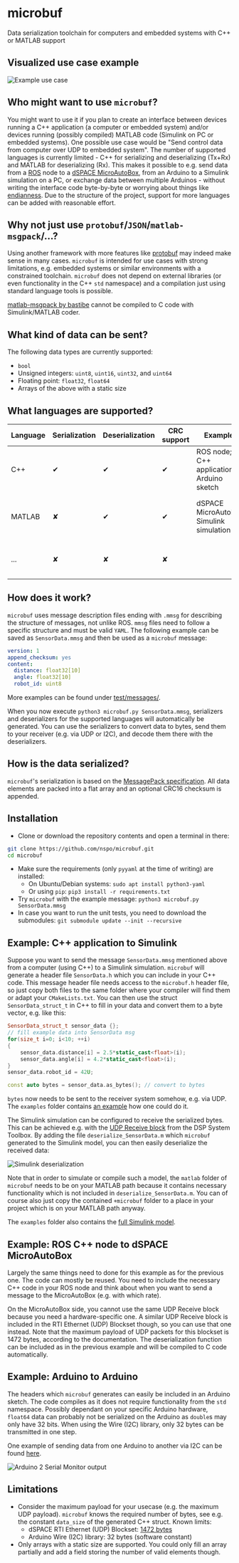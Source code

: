 # microbuf
Data serialization toolchain for computers and embedded systems with C++ or MATLAB support

## Visualized use case example
![Example use case](examples/microbuf-principle.png)

## Who might want to use `microbuf`?
You might want to use it if you plan to create an interface between devices running a C++ application (a computer or embedded system) and/or devices running (possibly compiled) MATLAB code (Simulink on PC or embedded systems).
One possible use case would be "Send control data from computer over UDP to embedded system". 
The number of supported languages is currently limited - C++ for serializing and deserializing (Tx+Rx) and MATLAB for deserializing (Rx). 
This makes it possible to e.g. send data from a [ROS](https://www.ros.org/) node to a [dSPACE MicroAutoBox](https://www.dspace.com/en/inc/home/products/hw/micautob/microautobox2.cfm), from an Arduino to a Simulink simulation on a PC, or exchange data between multiple Arduinos - without writing the interface code byte-by-byte or worrying about things like [endianness](https://en.wikipedia.org/wiki/Endianness).
Due to the structure of the project, support for more languages can be added with reasonable effort.

## Why not just use `protobuf`/`JSON`/`matlab-msgpack`/...?
Using another framework with more features like [protobuf](https://github.com/protocolbuffers/protobuf) may indeed make sense in many cases.
`microbuf` is intended for use cases with strong limitations, e.g. embedded systems or similar environments with a constrained toolchain.
`microbuf` does not depend on external libraries (or even functionality in the C++ `std` namespace) and a compilation just using standard language tools is possible.

[matlab-msgpack by bastibe](https://github.com/bastibe/matlab-msgpack) cannot be compiled to C code with Simulink/MATLAB coder.

## What kind of data can be sent?
The following data types are currently supported:
 - `bool`
 - Unsigned integers: `uint8`, `uint16`, `uint32`, and `uint64`
 - Floating point: `float32`, `float64`
 - Arrays of the above with a static size
 
## What languages are supported?

| Language | Serialization | Deserialization | CRC support | Examples | Notes |
|---|---|---|---|---|---|
| C++ | ✔ | ✔ | ✔ | ROS node; C++ application; Arduino sketch | |
| MATLAB | ✘ | ✔ | ✔ | dSPACE MicroAutoBox; Simulink simulation | Usable in Simulink; compiles with Simulink/MATLAB Coder |
| ... | ✘ | ✘ | ✘ | | Please open a feature request or PR for new target languages |

## How does it work?
`microbuf` uses message description files ending with `.mmsg` for describing the structure
of messages, not unlike ROS. 
`mmsg` files need to follow a specific structure and must be valid `YAML`. 
The following example can be saved as `SensorData.mmsg` and then be used as a `microbuf` message:

```yaml
version: 1
append_checksum: yes
content:
  distance: float32[10]
  angle: float32[10]
  robot_id: uint8
```

More examples can be found under [test/messages/](test/messages/).

When you now execute `python3 microbuf.py SensorData.mmsg`, serializers and deserializers for the supported languages will automatically be generated.
You can use the serializers to convert data to bytes, send them to your receiver (e.g. via UDP or I2C), and decode them there with the deserializers.

## How is the data serialized?
`microbuf`'s serialization is based on the 
[MessagePack specification](https://github.com/msgpack/msgpack/blob/master/spec.md).
All data elements are packed into a flat array and an optional CRC16 checksum is appended.

## Installation
- Clone or download the repository contents and open a terminal in there:
```bash
git clone https://github.com/nspo/microbuf.git
cd microbuf
```
- Make sure the requirements (only `pyyaml` at the time of writing) are installed:
  - On Ubuntu/Debian systems: `sudo apt install python3-yaml`
  - Or using `pip`: `pip3 install -r requirements.txt`
- Try `microbuf` with the example message: `python3 microbuf.py SensorData.mmsg`
- In case you want to run the unit tests, you need to download the submodules: `git submodule update --init --recursive`

## Example: C++ application to Simulink
Suppose you want to send the message `SensorData.mmsg` mentioned above from a computer (using C++) to a Simulink simulation.
`microbuf` will generate a header file `SensorData.h` which you can include in your C++ code.
This message header file needs access to the `microbuf.h` header file, so just copy both files to the same folder where your compiler will find them or adapt your `CMakeLists.txt`.
You can then use the struct `SensorData_struct_t` in C++ to fill in your data and convert them to a byte vector, e.g. like this:

```cpp
SensorData_struct_t sensor_data {};
// fill example data into SensorData msg
for(size_t i=0; i<10; ++i)
{
    sensor_data.distance[i] = 2.5*static_cast<float>(i);
    sensor_data.angle[i] = 4.2*static_cast<float>(i);
}
sensor_data.robot_id = 42U;

const auto bytes = sensor_data.as_bytes(); // convert to bytes
```

`bytes` now needs to be sent to the receiver system somehow, e.g. via UDP. 
The `examples` folder contains [an example](examples/cpp_to_simulink_via_udp/udp_sender.cpp) how one could do it.

The Simulink simulation can be configured to receive the serialized bytes.
This can be achieved e.g. with the [UDP Receive block](https://www.mathworks.com/help/dsp/ref/udpreceive.html) from the DSP System Toolbox.
By adding the file `deserialize_SensorData.m` which `microbuf` generated to the Simulink model, you can then easily deserialize the received data:

![Simulink deserialization](examples/cpp_to_simulink_via_udp/simulink-deserialization.png)

Note that in order to simulate or compile such a model, the `matlab` folder of `microbuf` needs to be on your MATLAB path because it contains necessary functionality which is not included in `deserialize_SensorData.m`.
You can of course also just copy the contained `+microbuf` folder to a place in your project which is on your MATLAB path anyway. 

The `examples` folder also contains the [full Simulink model](examples/cpp_to_simulink_via_udp/udp_receiver.slx).

## Example: ROS C++ node to dSPACE MicroAutoBox
Largely the same things need to done for this example as for the previous one.
The code can mostly be reused.
You need to include the necessary C++ code in your ROS node and think about when you want to send a message to the MicroAutoBox (e.g. with which rate).

On the MicroAutoBox side, you cannot use the same UDP Receive block because you need a hardware-specific one. 
A similar UDP Receive block is included in the RTI Ethernet (UDP) Blockset though, so you can use that one instead.
Note that the maximum payload of UDP packets for this blockset is 1472 bytes, according to the documentation.
The deserialization function can be included as in the previous example and will be compiled to C code automatically.

## Example: Arduino to Arduino
The headers which `microbuf` generates can easily be included in an Arduino sketch. 
The code compiles as it does not require functionality from the `std` namespace.
Possibly dependant on your specific Arduino hardware, `float64` data can probably not be serialized on the Arduino as `double`s may only have 32 bits. When using the Wire (I2C) library, only 32 bytes can be transmitted in one step.

One example of sending data from one Arduino to another via I2C can be found [here](examples/arduino_to_arduino_via_i2c).

![Arduino 2 Serial Monitor output](examples/arduino_to_arduino_via_i2c/arduino_2_serialmonitor.png)

## Limitations

- Consider the maximum payload for your usecase (e.g. the maximum UDP payload). `microbuf` knows the required number of bytes, see e.g. the constant `data_size` of the generated C++ struct. Known limits:
    - dSPACE RTI Ethernet (UDP) Blockset: [1472 bytes](https://www.dspace.com/shared/data/pdf/2020/dSPACE-Ethernet-Blockset_Product-Information_2020-01_EN.pdf)
    - Arduino Wire (I2C) library: 32 bytes (software constant)
- Only arrays with a static size are supported. You could only fill an array partially and add a field storing the number of valid elements though.

